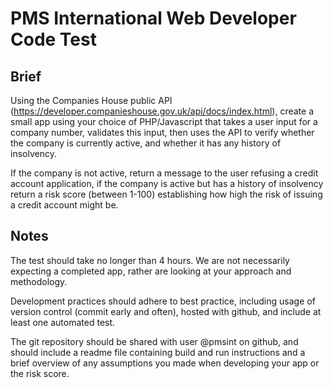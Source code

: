 # PMS International Web Developer Code Test

## Brief

Using the Companies House public API (https://developer.companieshouse.gov.uk/api/docs/index.html), create a small app using your choice of PHP/Javascript that takes a user input for a company number, validates this input, then uses the API to verify whether the company is currently active, and whether it has any history of insolvency.

If the company is not active, return a message to the user refusing a credit account application, if the company is active but has a history of insolvency return a risk score (between 1-100) establishing how high the risk of issuing a credit account might be.

## Notes

The test should take no longer than 4 hours. We are not necessarily expecting a completed app, rather are looking at your approach and methodology.

Development practices should adhere to best practice, including usage of version control (commit early and often), hosted with github, and include at least one automated test.

The git repository should be shared with user @pmsint on github, and should include a readme file containing build and run instructions and a brief overview of any assumptions you made when developing your app or the risk score.
